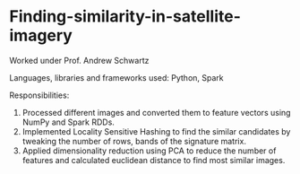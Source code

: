 # Finding-similarity-in-satellite-imagery

Worked under Prof. Andrew Schwartz

Languages, libraries and frameworks used: Python, Spark

Responsibilities:
1. Processed different images and converted them to feature vectors using NumPy and Spark RDDs.
2. Implemented Locality Sensitive Hashing to find the similar candidates by tweaking the number of rows, bands of the signature matrix.
3. Applied dimensionality reduction using PCA to reduce the number of features and calculated euclidean distance to find most similar images.
